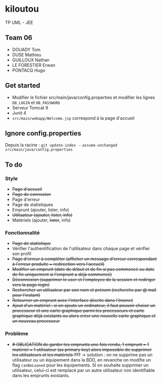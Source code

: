 # kiloutou
TP UML - JEE

## Team 06
 - DOUADY Tom
 - DUSE Mathieu
 - GUILLOUX Nathan
 - LE FORESTIER Erwan
 - PONTACQ Hugo


## Get started

 - Modifier le fichier src/main/java/config.properties et modifier les lignes ```DB_LOGIN``` et ```DB_PASSWORD```
 - Serveur Tomcat 9
 - Junit 4
 - ```src/main/webapp/Welcome.jsp``` correspond à la page d'accueil
 
## Ignore config.properties

Depuis la racine :  ```git update-index --assume-unchanged src/main/java/config.properties```

## To do
 ### Style
  - ~~Page d'accueil~~
  - ~~Page de connexion~~
  - Page d'erreur
  - Page de statistiques
  - Emprunt (ajouter, lister, info)
  - ~~Utilisateur (ajouter, lister, info)~~
  - Matériels (ajouter, ~~lister~~, info)
 ### Fonctionnalité
  - ~~Page de statistique~~
  - Vérifier l'authentification de l'utilisateur dans chaque page et vérifier son profil
  - ~~Page d'erreur à compléter (afficher un message d'erreur correspondant à l'erreur produite + redirection vers l'accueil)~~
  - ~~Modifier un emprunt (date de début et de fin si pas commencé ou date de fin uniquement si l'emprunt a déjà commencé)~~
  - ~~Déconnexion (supprimer le user et l'employee de la session et rediriger vers la page login)~~
  - ~~Rechercher un utilisateur par son nom et prénom (recherche par @ mail pour l'instant)~~
  - ~~Retourner un emprunt avec l'interface décrite dans l'énoncé~~
  - ~~Ajout d'un matériel : si on ajoute un ordinateur, il faut pouvoir choisir un processeur et une carte graphique parmi les processeurs et carte graphique déjà existants ou alors créer une nouvelle carte graphique et un nouveau processeur~~

### Problème
  - ~~# OBLIGATION de garder les emprunts une fois rendu, 1 emprunt = 1 matériel + 1 utilisateur (as primary key) alors impossible de supprimer les utilisateurs et les matériels ???~~ -> solution : on ne supprime pas un utilisateur ou un équipement dans la BDD, en revanche on modifie un flag  ```canBeLoaned``` pour les équipements. SI on souhaite supprimer un utilisateur, celui-ci est remplacé par un autre utilisateur non identifiable dans les emprunts existants.
